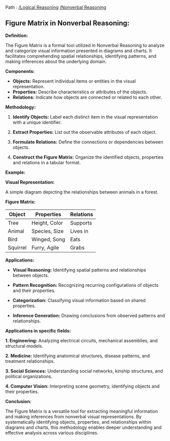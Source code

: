 Path : [/Logical Reasoning](../../index.md) [/Nonverbal Reasoning](../index.md)
## Figure Matrix in Nonverbal Reasoning:

**Definition:**

The Figure Matrix is a formal tool utilized in Nonverbal Reasoning to analyze and categorize visual information presented in diagrams and charts. It facilitates comprehending spatial relationships, identifying patterns, and making inferences about the underlying domain.


**Components:**

- **Objects:** Represent individual items or entities in the visual representation.
- **Properties:** Describe characteristics or attributes of the objects.
- **Relations:** Indicate how objects are connected or related to each other.


**Methodology:**

1. **Identify Objects:** Label each distinct item in the visual representation with a unique identifier.


2. **Extract Properties:** List out the observable attributes of each object.


3. **Formulate Relations:** Define the connections or dependencies between objects.


4. **Construct the Figure Matrix:** Organize the identified objects, properties and relations in a tabular format.


**Example:**


**Visual Representation:**

A simple diagram depicting the relationships between animals in a forest.


**Figure Matrix:**

| Object | Properties | Relations |
|---|---|---|
| Tree | Height, Color | Supports |
| Animal | Species, Size | Lives in |
| Bird | Winged, Song | Eats |
| Squirrel | Furry, Agile | Grabs |


**Applications:**

- **Visual Reasoning:** Identifying spatial patterns and relationships between objects.


- **Pattern Recognition:** Recognizing recurring configurations of objects and their properties.


- **Categorization:** Classifying visual information based on shared properties.


- **Inference Generation:** Drawing conclusions from observed patterns and relationships.


**Applications in specific fields:**

**1. Engineering:** Analyzing electrical circuits, mechanical assemblies, and structural models.


**2. Medicine:** Identifying anatomical structures, disease patterns, and treatment relationships.


**3. Social Sciences:** Understanding social networks, kinship structures, and political organizations.


**4. Computer Vision:** Interpreting scene geometry, identifying objects and their properties.


**Conclusion:**

The Figure Matrix is a versatile tool for extracting meaningful information and making inferences from nonverbal visual representations. By systematically identifying objects, properties, and relationships within diagrams and charts, this methodology enables deeper understanding and effective analysis across various disciplines.
